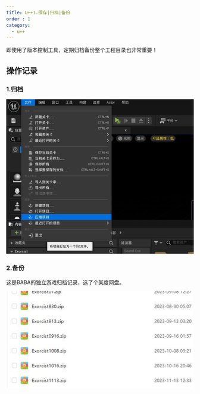 ```yaml
---
title: U++1.保存|归档|备份
order : 1
category:
  - u++
---
```


<ChatMessage avatar="../../assets/emoji/dsyj.png" :avatarWidth="40">
即使用了版本控制工具，定期归档备份整个工程目录也非常重要！
</ChatMessage>

## 操作记录
### 1.归档

![](..%2Fassets%2Fzipobj.jpg)

### 2.备份

<ChatMessage avatar="../../assets/emoji/dsyj.png" :avatarWidth="40">
这是BABA的独立游戏归档记录，选了个某度网盘。
</ChatMessage>

![](..%2Fassets%2Fbefe.jpg)